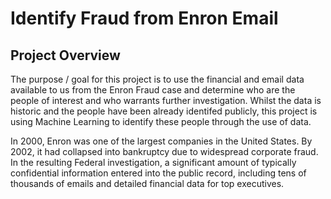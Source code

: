 # Identify Fraud from Enron Email

## Project Overview
The purpose / goal for this project is to use the financial and email data available to us from the Enron Fraud case and determine who are the people of interest and who warrants further investigation. Whilst the data is historic and the people have been already identifed publicly, this project is using Machine Learning to identify these people through the use of data.

In 2000, Enron was one of the largest companies in the United States. By 2002, it had collapsed into bankruptcy due to widespread corporate fraud. In the resulting Federal investigation, a significant amount of typically confidential information entered into the public record, including tens of thousands of emails and detailed financial data for top executives.
